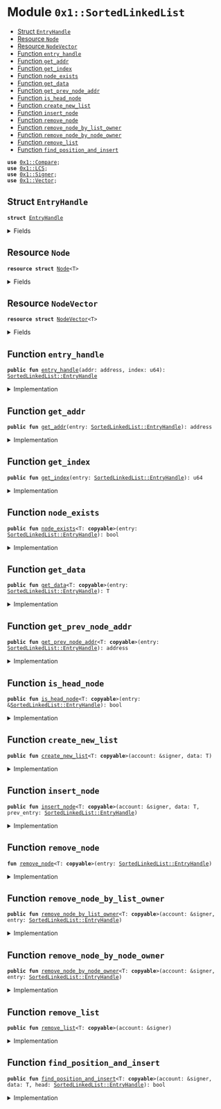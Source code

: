
<a name="0x1_SortedLinkedList"></a>

# Module `0x1::SortedLinkedList`



-  [Struct `EntryHandle`](#0x1_SortedLinkedList_EntryHandle)
-  [Resource `Node`](#0x1_SortedLinkedList_Node)
-  [Resource `NodeVector`](#0x1_SortedLinkedList_NodeVector)
-  [Function `entry_handle`](#0x1_SortedLinkedList_entry_handle)
-  [Function `get_addr`](#0x1_SortedLinkedList_get_addr)
-  [Function `get_index`](#0x1_SortedLinkedList_get_index)
-  [Function `node_exists`](#0x1_SortedLinkedList_node_exists)
-  [Function `get_data`](#0x1_SortedLinkedList_get_data)
-  [Function `get_prev_node_addr`](#0x1_SortedLinkedList_get_prev_node_addr)
-  [Function `is_head_node`](#0x1_SortedLinkedList_is_head_node)
-  [Function `create_new_list`](#0x1_SortedLinkedList_create_new_list)
-  [Function `insert_node`](#0x1_SortedLinkedList_insert_node)
-  [Function `remove_node`](#0x1_SortedLinkedList_remove_node)
-  [Function `remove_node_by_list_owner`](#0x1_SortedLinkedList_remove_node_by_list_owner)
-  [Function `remove_node_by_node_owner`](#0x1_SortedLinkedList_remove_node_by_node_owner)
-  [Function `remove_list`](#0x1_SortedLinkedList_remove_list)
-  [Function `find_position_and_insert`](#0x1_SortedLinkedList_find_position_and_insert)


<pre><code><b>use</b> <a href="Compare.md#0x1_Compare">0x1::Compare</a>;
<b>use</b> <a href="LCS.md#0x1_LCS">0x1::LCS</a>;
<b>use</b> <a href="Signer.md#0x1_Signer">0x1::Signer</a>;
<b>use</b> <a href="Vector.md#0x1_Vector">0x1::Vector</a>;
</code></pre>



<a name="0x1_SortedLinkedList_EntryHandle"></a>

## Struct `EntryHandle`



<pre><code><b>struct</b> <a href="SortedLinkedList.md#0x1_SortedLinkedList_EntryHandle">EntryHandle</a>
</code></pre>



<details>
<summary>Fields</summary>


<dl>
<dt>
<code>addr: address</code>
</dt>
<dd>

</dd>
<dt>
<code>index: u64</code>
</dt>
<dd>

</dd>
</dl>


</details>

<a name="0x1_SortedLinkedList_Node"></a>

## Resource `Node`



<pre><code><b>resource</b> <b>struct</b> <a href="SortedLinkedList.md#0x1_SortedLinkedList_Node">Node</a>&lt;T&gt;
</code></pre>



<details>
<summary>Fields</summary>


<dl>
<dt>
<code>prev: <a href="SortedLinkedList.md#0x1_SortedLinkedList_EntryHandle">SortedLinkedList::EntryHandle</a></code>
</dt>
<dd>

</dd>
<dt>
<code>next: <a href="SortedLinkedList.md#0x1_SortedLinkedList_EntryHandle">SortedLinkedList::EntryHandle</a></code>
</dt>
<dd>

</dd>
<dt>
<code>head: <a href="SortedLinkedList.md#0x1_SortedLinkedList_EntryHandle">SortedLinkedList::EntryHandle</a></code>
</dt>
<dd>

</dd>
<dt>
<code>data: T</code>
</dt>
<dd>

</dd>
</dl>


</details>

<a name="0x1_SortedLinkedList_NodeVector"></a>

## Resource `NodeVector`



<pre><code><b>resource</b> <b>struct</b> <a href="SortedLinkedList.md#0x1_SortedLinkedList_NodeVector">NodeVector</a>&lt;T&gt;
</code></pre>



<details>
<summary>Fields</summary>


<dl>
<dt>
<code>nodes: vector&lt;<a href="SortedLinkedList.md#0x1_SortedLinkedList_Node">SortedLinkedList::Node</a>&lt;T&gt;&gt;</code>
</dt>
<dd>

</dd>
</dl>


</details>

<a name="0x1_SortedLinkedList_entry_handle"></a>

## Function `entry_handle`



<pre><code><b>public</b> <b>fun</b> <a href="SortedLinkedList.md#0x1_SortedLinkedList_entry_handle">entry_handle</a>(addr: address, index: u64): <a href="SortedLinkedList.md#0x1_SortedLinkedList_EntryHandle">SortedLinkedList::EntryHandle</a>
</code></pre>



<details>
<summary>Implementation</summary>


<pre><code><b>public</b> <b>fun</b> <a href="SortedLinkedList.md#0x1_SortedLinkedList_entry_handle">entry_handle</a>(addr: address, index: u64): <a href="SortedLinkedList.md#0x1_SortedLinkedList_EntryHandle">EntryHandle</a> {
    <a href="SortedLinkedList.md#0x1_SortedLinkedList_EntryHandle">EntryHandle</a> { addr, index }
}
</code></pre>



</details>

<a name="0x1_SortedLinkedList_get_addr"></a>

## Function `get_addr`



<pre><code><b>public</b> <b>fun</b> <a href="SortedLinkedList.md#0x1_SortedLinkedList_get_addr">get_addr</a>(entry: <a href="SortedLinkedList.md#0x1_SortedLinkedList_EntryHandle">SortedLinkedList::EntryHandle</a>): address
</code></pre>



<details>
<summary>Implementation</summary>


<pre><code><b>public</b> <b>fun</b> <a href="SortedLinkedList.md#0x1_SortedLinkedList_get_addr">get_addr</a>(entry: <a href="SortedLinkedList.md#0x1_SortedLinkedList_EntryHandle">EntryHandle</a>): address {
    entry.addr
}
</code></pre>



</details>

<a name="0x1_SortedLinkedList_get_index"></a>

## Function `get_index`



<pre><code><b>public</b> <b>fun</b> <a href="SortedLinkedList.md#0x1_SortedLinkedList_get_index">get_index</a>(entry: <a href="SortedLinkedList.md#0x1_SortedLinkedList_EntryHandle">SortedLinkedList::EntryHandle</a>): u64
</code></pre>



<details>
<summary>Implementation</summary>


<pre><code><b>public</b> <b>fun</b> <a href="SortedLinkedList.md#0x1_SortedLinkedList_get_index">get_index</a>(entry: <a href="SortedLinkedList.md#0x1_SortedLinkedList_EntryHandle">EntryHandle</a>): u64 {
    entry.index
}
</code></pre>



</details>

<a name="0x1_SortedLinkedList_node_exists"></a>

## Function `node_exists`



<pre><code><b>public</b> <b>fun</b> <a href="SortedLinkedList.md#0x1_SortedLinkedList_node_exists">node_exists</a>&lt;T: <b>copyable</b>&gt;(entry: <a href="SortedLinkedList.md#0x1_SortedLinkedList_EntryHandle">SortedLinkedList::EntryHandle</a>): bool
</code></pre>



<details>
<summary>Implementation</summary>


<pre><code><b>public</b> <b>fun</b> <a href="SortedLinkedList.md#0x1_SortedLinkedList_node_exists">node_exists</a>&lt;T: <b>copyable</b>&gt;(entry: <a href="SortedLinkedList.md#0x1_SortedLinkedList_EntryHandle">EntryHandle</a>): bool <b>acquires</b> <a href="SortedLinkedList.md#0x1_SortedLinkedList_NodeVector">NodeVector</a> {
    <b>if</b> (!<b>exists</b>&lt;<a href="SortedLinkedList.md#0x1_SortedLinkedList_NodeVector">NodeVector</a>&lt;T&gt;&gt;(entry.addr)) <b>return</b> <b>false</b>;
    <b>let</b> node_vector = &borrow_global&lt;<a href="SortedLinkedList.md#0x1_SortedLinkedList_NodeVector">NodeVector</a>&lt;T&gt;&gt;(entry.addr).nodes;
    <b>if</b> (entry.index &gt;= <a href="Vector.md#0x1_Vector_length">Vector::length</a>&lt;<a href="SortedLinkedList.md#0x1_SortedLinkedList_Node">Node</a>&lt;T&gt;&gt;(node_vector)) <b>return</b> <b>false</b>;
    <b>true</b>
}
</code></pre>



</details>

<a name="0x1_SortedLinkedList_get_data"></a>

## Function `get_data`



<pre><code><b>public</b> <b>fun</b> <a href="SortedLinkedList.md#0x1_SortedLinkedList_get_data">get_data</a>&lt;T: <b>copyable</b>&gt;(entry: <a href="SortedLinkedList.md#0x1_SortedLinkedList_EntryHandle">SortedLinkedList::EntryHandle</a>): T
</code></pre>



<details>
<summary>Implementation</summary>


<pre><code><b>public</b> <b>fun</b> <a href="SortedLinkedList.md#0x1_SortedLinkedList_get_data">get_data</a>&lt;T: <b>copyable</b>&gt;(entry: <a href="SortedLinkedList.md#0x1_SortedLinkedList_EntryHandle">EntryHandle</a>): T <b>acquires</b> <a href="SortedLinkedList.md#0x1_SortedLinkedList_NodeVector">NodeVector</a> {
    //make sure a node <b>exists</b> in entry
    <b>assert</b>(<a href="SortedLinkedList.md#0x1_SortedLinkedList_node_exists">node_exists</a>&lt;T&gt;(<b>copy</b> entry), 1);
    <b>let</b> nodes = &borrow_global&lt;<a href="SortedLinkedList.md#0x1_SortedLinkedList_NodeVector">NodeVector</a>&lt;T&gt;&gt;(entry.addr).nodes;
    <b>let</b> node = <a href="Vector.md#0x1_Vector_borrow">Vector::borrow</a>&lt;<a href="SortedLinkedList.md#0x1_SortedLinkedList_Node">Node</a>&lt;T&gt;&gt;(nodes, entry.index);
    *&node.data
}
</code></pre>



</details>

<a name="0x1_SortedLinkedList_get_prev_node_addr"></a>

## Function `get_prev_node_addr`



<pre><code><b>public</b> <b>fun</b> <a href="SortedLinkedList.md#0x1_SortedLinkedList_get_prev_node_addr">get_prev_node_addr</a>&lt;T: <b>copyable</b>&gt;(entry: <a href="SortedLinkedList.md#0x1_SortedLinkedList_EntryHandle">SortedLinkedList::EntryHandle</a>): address
</code></pre>



<details>
<summary>Implementation</summary>


<pre><code><b>public</b> <b>fun</b> <a href="SortedLinkedList.md#0x1_SortedLinkedList_get_prev_node_addr">get_prev_node_addr</a>&lt;T: <b>copyable</b>&gt;(entry: <a href="SortedLinkedList.md#0x1_SortedLinkedList_EntryHandle">EntryHandle</a>): address <b>acquires</b> <a href="SortedLinkedList.md#0x1_SortedLinkedList_NodeVector">NodeVector</a> {
    //make sure a node <b>exists</b> in entry
    <b>assert</b>(<a href="SortedLinkedList.md#0x1_SortedLinkedList_node_exists">node_exists</a>&lt;T&gt;(<b>copy</b> entry), 2);
    <b>let</b> nodes = &borrow_global&lt;<a href="SortedLinkedList.md#0x1_SortedLinkedList_NodeVector">NodeVector</a>&lt;T&gt;&gt;(entry.addr).nodes;
    <b>let</b> node = <a href="Vector.md#0x1_Vector_borrow">Vector::borrow</a>&lt;<a href="SortedLinkedList.md#0x1_SortedLinkedList_Node">Node</a>&lt;T&gt;&gt;(nodes, entry.index);
    *&node.prev.addr
}
</code></pre>



</details>

<a name="0x1_SortedLinkedList_is_head_node"></a>

## Function `is_head_node`



<pre><code><b>public</b> <b>fun</b> <a href="SortedLinkedList.md#0x1_SortedLinkedList_is_head_node">is_head_node</a>&lt;T: <b>copyable</b>&gt;(entry: &<a href="SortedLinkedList.md#0x1_SortedLinkedList_EntryHandle">SortedLinkedList::EntryHandle</a>): bool
</code></pre>



<details>
<summary>Implementation</summary>


<pre><code><b>public</b> <b>fun</b> <a href="SortedLinkedList.md#0x1_SortedLinkedList_is_head_node">is_head_node</a>&lt;T: <b>copyable</b>&gt;(entry: &<a href="SortedLinkedList.md#0x1_SortedLinkedList_EntryHandle">EntryHandle</a>): bool <b>acquires</b> <a href="SortedLinkedList.md#0x1_SortedLinkedList_NodeVector">NodeVector</a> {
		//check that a node <b>exists</b>
    <b>assert</b>(<a href="SortedLinkedList.md#0x1_SortedLinkedList_node_exists">node_exists</a>&lt;T&gt;(*entry), 3);
    <b>let</b> nodes = &borrow_global&lt;<a href="SortedLinkedList.md#0x1_SortedLinkedList_NodeVector">NodeVector</a>&lt;T&gt;&gt;(entry.addr).nodes;
    //find the head node
    <b>let</b> node = <a href="Vector.md#0x1_Vector_borrow">Vector::borrow</a>&lt;<a href="SortedLinkedList.md#0x1_SortedLinkedList_Node">Node</a>&lt;T&gt;&gt;(nodes, entry.index);

    //check <b>if</b> this is the head node
    node.head.addr == entry.addr && node.head.index == entry.index
}
</code></pre>



</details>

<a name="0x1_SortedLinkedList_create_new_list"></a>

## Function `create_new_list`



<pre><code><b>public</b> <b>fun</b> <a href="SortedLinkedList.md#0x1_SortedLinkedList_create_new_list">create_new_list</a>&lt;T: <b>copyable</b>&gt;(account: &signer, data: T)
</code></pre>



<details>
<summary>Implementation</summary>


<pre><code><b>public</b> <b>fun</b> <a href="SortedLinkedList.md#0x1_SortedLinkedList_create_new_list">create_new_list</a>&lt;T: <b>copyable</b>&gt;(account: &signer, data: T) {
    <b>let</b> sender = <a href="Signer.md#0x1_Signer_address_of">Signer::address_of</a>(account);

    //make sure no node/list is already stored in this account
    <b>assert</b>(!<b>exists</b>&lt;<a href="SortedLinkedList.md#0x1_SortedLinkedList_NodeVector">NodeVector</a>&lt;T&gt;&gt;(sender), 3);
    <b>let</b> head_handle = <a href="SortedLinkedList.md#0x1_SortedLinkedList_entry_handle">entry_handle</a>(sender, 0);
    <b>let</b> head = <a href="SortedLinkedList.md#0x1_SortedLinkedList_Node">Self::Node</a>&lt;T&gt; {
        prev: <b>copy</b> head_handle,
        next: <b>copy</b> head_handle,
        head: head_handle,
        data: data
    };

    <b>let</b> node_vector = <a href="Vector.md#0x1_Vector_singleton">Vector::singleton</a>(head);
    move_to&lt;<a href="SortedLinkedList.md#0x1_SortedLinkedList_NodeVector">NodeVector</a>&lt;T&gt;&gt;(account, <a href="SortedLinkedList.md#0x1_SortedLinkedList_NodeVector">NodeVector</a>&lt;T&gt; { nodes: node_vector });
}
</code></pre>



</details>

<a name="0x1_SortedLinkedList_insert_node"></a>

## Function `insert_node`



<pre><code><b>public</b> <b>fun</b> <a href="SortedLinkedList.md#0x1_SortedLinkedList_insert_node">insert_node</a>&lt;T: <b>copyable</b>&gt;(account: &signer, data: T, prev_entry: <a href="SortedLinkedList.md#0x1_SortedLinkedList_EntryHandle">SortedLinkedList::EntryHandle</a>)
</code></pre>



<details>
<summary>Implementation</summary>


<pre><code><b>public</b> <b>fun</b> <a href="SortedLinkedList.md#0x1_SortedLinkedList_insert_node">insert_node</a>&lt;T: <b>copyable</b>&gt;(account: &signer, data: T, prev_entry: <a href="SortedLinkedList.md#0x1_SortedLinkedList_EntryHandle">EntryHandle</a>) <b>acquires</b> <a href="SortedLinkedList.md#0x1_SortedLinkedList_NodeVector">NodeVector</a> {
    <b>let</b> sender_address = <a href="Signer.md#0x1_Signer_address_of">Signer::address_of</a>(account);

    //make sure a node <b>exists</b> in prev_entry
    <b>assert</b>(<a href="SortedLinkedList.md#0x1_SortedLinkedList_node_exists">node_exists</a>&lt;T&gt;(<b>copy</b> prev_entry), 1);
    <b>let</b> prev_nodes = &borrow_global&lt;<a href="SortedLinkedList.md#0x1_SortedLinkedList_NodeVector">NodeVector</a>&lt;T&gt;&gt;(prev_entry.addr).nodes;

    //get a reference <b>to</b> prev_node and find the address and reference <b>to</b> next_node, head
    <b>let</b> prev_node = <a href="Vector.md#0x1_Vector_borrow">Vector::borrow</a>(prev_nodes, prev_entry.index);
    <b>let</b> next_entry = *&prev_node.next;
    <b>let</b> next_node_vector = &borrow_global&lt;<a href="SortedLinkedList.md#0x1_SortedLinkedList_NodeVector">NodeVector</a>&lt;T&gt;&gt;(next_entry.addr).nodes;
    <b>let</b> next_node = <a href="Vector.md#0x1_Vector_borrow">Vector::borrow</a>(next_node_vector, next_entry.index);
    <b>let</b> head_entry = *&next_node.head;

    //see <b>if</b> either prev or next are the head and get their datas
    <b>let</b> prev_data = *&prev_node.data;
    <b>let</b> next_data = *&next_node.data;
    <b>let</b> data_lcs_bytes = <a href="LCS.md#0x1_LCS_to_bytes">LCS::to_bytes</a>(&data);
    <b>let</b> cmp_with_prev = <a href="Compare.md#0x1_Compare_cmp_lcs_bytes">Compare::cmp_lcs_bytes</a>(&data_lcs_bytes, &<a href="LCS.md#0x1_LCS_to_bytes">LCS::to_bytes</a>(&prev_data));
    <b>let</b> cmp_with_next = <a href="Compare.md#0x1_Compare_cmp_lcs_bytes">Compare::cmp_lcs_bytes</a>(&data_lcs_bytes, &<a href="LCS.md#0x1_LCS_to_bytes">LCS::to_bytes</a>(&next_data));

    <b>let</b> prev_is_head = <a href="SortedLinkedList.md#0x1_SortedLinkedList_is_head_node">Self::is_head_node</a>&lt;T&gt;(&prev_entry);
    <b>let</b> next_is_head = <a href="SortedLinkedList.md#0x1_SortedLinkedList_is_head_node">Self::is_head_node</a>&lt;T&gt;(&next_entry);

    //check the order -- the list must be sorted
    <b>assert</b>(prev_is_head || cmp_with_prev == 2u8, 6); // prev_is_head || data &gt; prev_data
    <b>assert</b>(next_is_head || cmp_with_next == 1u8, 7); // next_is_head || data &lt; next_data

    //create the new node
    <b>let</b> node = <a href="SortedLinkedList.md#0x1_SortedLinkedList_Node">Self::Node</a>&lt;T&gt; {
        prev: <b>copy</b> prev_entry,
        next: <b>copy</b> next_entry,
        head: head_entry,
        data: data
    };

    <b>let</b> index = 0u64;
    <b>if</b> (!<b>exists</b>&lt;<a href="SortedLinkedList.md#0x1_SortedLinkedList_NodeVector">NodeVector</a>&lt;T&gt;&gt;(sender_address)) {
        move_to&lt;<a href="SortedLinkedList.md#0x1_SortedLinkedList_NodeVector">NodeVector</a>&lt;T&gt;&gt;(account, <a href="SortedLinkedList.md#0x1_SortedLinkedList_NodeVector">NodeVector</a>&lt;T&gt; { nodes: <a href="Vector.md#0x1_Vector_singleton">Vector::singleton</a>(node) });
    } <b>else</b> {
        <b>let</b> node_vector_mut = &<b>mut</b> borrow_global_mut&lt;<a href="SortedLinkedList.md#0x1_SortedLinkedList_NodeVector">NodeVector</a>&lt;T&gt;&gt;(sender_address).nodes;
        <a href="Vector.md#0x1_Vector_push_back">Vector::push_back</a>&lt;<a href="SortedLinkedList.md#0x1_SortedLinkedList_Node">Node</a>&lt;T&gt;&gt;(node_vector_mut, node);
        index = <a href="Vector.md#0x1_Vector_length">Vector::length</a>&lt;<a href="SortedLinkedList.md#0x1_SortedLinkedList_Node">Node</a>&lt;T&gt;&gt;(node_vector_mut) - 1;
    };

    <b>let</b> prev_node_vector_mut = &<b>mut</b> borrow_global_mut&lt;<a href="SortedLinkedList.md#0x1_SortedLinkedList_NodeVector">NodeVector</a>&lt;T&gt;&gt;(prev_entry.addr).nodes;
    <b>let</b> prev_node_mut = <a href="Vector.md#0x1_Vector_borrow_mut">Vector::borrow_mut</a>(prev_node_vector_mut, prev_entry.index);
    //fix the pointers at prev
    prev_node_mut.next.addr = sender_address;
    prev_node_mut.next.index = index;

    <b>let</b> next_node_vector_mut = &<b>mut</b> borrow_global_mut&lt;<a href="SortedLinkedList.md#0x1_SortedLinkedList_NodeVector">NodeVector</a>&lt;T&gt;&gt;(next_entry.addr).nodes;
    <b>let</b> next_node_mut = <a href="Vector.md#0x1_Vector_borrow_mut">Vector::borrow_mut</a>(next_node_vector_mut, next_entry.index);
    //fix the pointers at next
    next_node_mut.prev.addr = sender_address;
    next_node_mut.prev.index = index;
}
</code></pre>



</details>

<a name="0x1_SortedLinkedList_remove_node"></a>

## Function `remove_node`



<pre><code><b>fun</b> <a href="SortedLinkedList.md#0x1_SortedLinkedList_remove_node">remove_node</a>&lt;T: <b>copyable</b>&gt;(entry: <a href="SortedLinkedList.md#0x1_SortedLinkedList_EntryHandle">SortedLinkedList::EntryHandle</a>)
</code></pre>



<details>
<summary>Implementation</summary>


<pre><code><b>fun</b> <a href="SortedLinkedList.md#0x1_SortedLinkedList_remove_node">remove_node</a>&lt;T: <b>copyable</b>&gt;(entry: <a href="SortedLinkedList.md#0x1_SortedLinkedList_EntryHandle">EntryHandle</a>) <b>acquires</b> <a href="SortedLinkedList.md#0x1_SortedLinkedList_NodeVector">NodeVector</a> {
    //check that a node <b>exists</b>
    <b>assert</b>(<a href="SortedLinkedList.md#0x1_SortedLinkedList_node_exists">node_exists</a>&lt;T&gt;(<b>copy</b> entry), 1);
    <b>let</b> nodes = &borrow_global&lt;<a href="SortedLinkedList.md#0x1_SortedLinkedList_NodeVector">NodeVector</a>&lt;T&gt;&gt;(entry.addr).nodes;

    //find prev and next
    <b>let</b> current_node = <a href="Vector.md#0x1_Vector_borrow">Vector::borrow</a>(nodes, entry.index);
    <b>let</b> prev_entry = *&current_node.prev;
    <b>let</b> next_entry = *&current_node.next;

    <b>let</b> prev_node_vector_mut = &<b>mut</b> borrow_global_mut&lt;<a href="SortedLinkedList.md#0x1_SortedLinkedList_NodeVector">NodeVector</a>&lt;T&gt;&gt;(prev_entry.addr).nodes;
    <b>let</b> prev_node_mut = <a href="Vector.md#0x1_Vector_borrow_mut">Vector::borrow_mut</a>(prev_node_vector_mut, prev_entry.index);
    //fix the pointers at prev
    prev_node_mut.next.addr = next_entry.addr;
    prev_node_mut.next.index = next_entry.index;

    <b>let</b> next_node_vector_mut = &<b>mut</b> borrow_global_mut&lt;<a href="SortedLinkedList.md#0x1_SortedLinkedList_NodeVector">NodeVector</a>&lt;T&gt;&gt;(next_entry.addr).nodes;
    <b>let</b> next_node_mut = <a href="Vector.md#0x1_Vector_borrow_mut">Vector::borrow_mut</a>(next_node_vector_mut, next_entry.index);
    //fix the pointers at next
    next_node_mut.prev.addr = prev_entry.addr;
    next_node_mut.prev.index = prev_entry.index;

    <b>let</b> node_vector_mut = &<b>mut</b> borrow_global_mut&lt;<a href="SortedLinkedList.md#0x1_SortedLinkedList_NodeVector">NodeVector</a>&lt;T&gt;&gt;(entry.addr).nodes;
    //destroy the current node
    <b>let</b> <a href="SortedLinkedList.md#0x1_SortedLinkedList_Node">Node</a>&lt;T&gt; { prev: _, next: _, head: _, data: _ } = <a href="Vector.md#0x1_Vector_remove">Vector::remove</a>&lt;<a href="SortedLinkedList.md#0x1_SortedLinkedList_Node">Node</a>&lt;T&gt;&gt;(node_vector_mut, entry.index);
}
</code></pre>



</details>

<a name="0x1_SortedLinkedList_remove_node_by_list_owner"></a>

## Function `remove_node_by_list_owner`



<pre><code><b>public</b> <b>fun</b> <a href="SortedLinkedList.md#0x1_SortedLinkedList_remove_node_by_list_owner">remove_node_by_list_owner</a>&lt;T: <b>copyable</b>&gt;(account: &signer, entry: <a href="SortedLinkedList.md#0x1_SortedLinkedList_EntryHandle">SortedLinkedList::EntryHandle</a>)
</code></pre>



<details>
<summary>Implementation</summary>


<pre><code><b>public</b> <b>fun</b> <a href="SortedLinkedList.md#0x1_SortedLinkedList_remove_node_by_list_owner">remove_node_by_list_owner</a>&lt;T: <b>copyable</b>&gt;(account: &signer, entry: <a href="SortedLinkedList.md#0x1_SortedLinkedList_EntryHandle">EntryHandle</a>) <b>acquires</b> <a href="SortedLinkedList.md#0x1_SortedLinkedList_NodeVector">NodeVector</a> {
    //check that a node <b>exists</b>
    <b>assert</b>(<a href="SortedLinkedList.md#0x1_SortedLinkedList_node_exists">node_exists</a>&lt;T&gt;(<b>copy</b> entry), 1);
    //make sure it is not a head node
    <b>assert</b>(!<a href="SortedLinkedList.md#0x1_SortedLinkedList_is_head_node">Self::is_head_node</a>&lt;T&gt;(&<b>copy</b> entry), 10);
    //make sure the caller owns the list

    <b>let</b> nodes = &borrow_global&lt;<a href="SortedLinkedList.md#0x1_SortedLinkedList_NodeVector">NodeVector</a>&lt;T&gt;&gt;(entry.addr).nodes;
    <b>let</b> current_node = <a href="Vector.md#0x1_Vector_borrow">Vector::borrow</a>(nodes, entry.index);
    <b>let</b> list_owner = current_node.head.addr;
    <b>assert</b>(list_owner == <a href="Signer.md#0x1_Signer_address_of">Signer::address_of</a>(account), 11);

    //remove it
    <a href="SortedLinkedList.md#0x1_SortedLinkedList_remove_node">Self::remove_node</a>&lt;T&gt;(entry);
}
</code></pre>



</details>

<a name="0x1_SortedLinkedList_remove_node_by_node_owner"></a>

## Function `remove_node_by_node_owner`



<pre><code><b>public</b> <b>fun</b> <a href="SortedLinkedList.md#0x1_SortedLinkedList_remove_node_by_node_owner">remove_node_by_node_owner</a>&lt;T: <b>copyable</b>&gt;(account: &signer, entry: <a href="SortedLinkedList.md#0x1_SortedLinkedList_EntryHandle">SortedLinkedList::EntryHandle</a>)
</code></pre>



<details>
<summary>Implementation</summary>


<pre><code><b>public</b> <b>fun</b> <a href="SortedLinkedList.md#0x1_SortedLinkedList_remove_node_by_node_owner">remove_node_by_node_owner</a>&lt;T: <b>copyable</b>&gt;(account: &signer, entry: <a href="SortedLinkedList.md#0x1_SortedLinkedList_EntryHandle">EntryHandle</a>) <b>acquires</b> <a href="SortedLinkedList.md#0x1_SortedLinkedList_NodeVector">NodeVector</a> {
    //check that a node <b>exists</b>
    <b>assert</b>(<a href="SortedLinkedList.md#0x1_SortedLinkedList_node_exists">node_exists</a>&lt;T&gt;(<b>copy</b> entry), 1);
    //make sure it is not a head node
    <b>assert</b>(!<a href="SortedLinkedList.md#0x1_SortedLinkedList_is_head_node">Self::is_head_node</a>&lt;T&gt;(&<b>copy</b> entry), 10);
    //make sure the caller owns the node
    <b>assert</b>(entry.addr == <a href="Signer.md#0x1_Signer_address_of">Signer::address_of</a>(account), 11);

    //remove it
    <a href="SortedLinkedList.md#0x1_SortedLinkedList_remove_node">Self::remove_node</a>&lt;T&gt;(entry);
}
</code></pre>



</details>

<a name="0x1_SortedLinkedList_remove_list"></a>

## Function `remove_list`



<pre><code><b>public</b> <b>fun</b> <a href="SortedLinkedList.md#0x1_SortedLinkedList_remove_list">remove_list</a>&lt;T: <b>copyable</b>&gt;(account: &signer)
</code></pre>



<details>
<summary>Implementation</summary>


<pre><code><b>public</b> <b>fun</b> <a href="SortedLinkedList.md#0x1_SortedLinkedList_remove_list">remove_list</a>&lt;T: <b>copyable</b>&gt;(account: &signer) <b>acquires</b> <a href="SortedLinkedList.md#0x1_SortedLinkedList_NodeVector">NodeVector</a> {
    <b>let</b> sender_address = <a href="Signer.md#0x1_Signer_address_of">Signer::address_of</a>(account);

    //fail <b>if</b> the caller does not own a list
    <b>assert</b>(<a href="SortedLinkedList.md#0x1_SortedLinkedList_is_head_node">Self::is_head_node</a>&lt;T&gt;(&<a href="SortedLinkedList.md#0x1_SortedLinkedList_entry_handle">Self::entry_handle</a>(sender_address, 0)), 14);

    <b>let</b> node_vector = &borrow_global&lt;<a href="SortedLinkedList.md#0x1_SortedLinkedList_NodeVector">NodeVector</a>&lt;T&gt;&gt;(sender_address).nodes;
    <b>let</b> current_node = <a href="Vector.md#0x1_Vector_borrow">Vector::borrow</a>(node_vector, 0);

    //check that the list is empty
    <b>assert</b>(current_node.next.addr == sender_address, 15);
    <b>assert</b>(current_node.next.index == 0, 16);
    <b>assert</b>(current_node.prev.addr == sender_address, 17);
    <b>assert</b>(current_node.prev.index == 0, 18);

    //destroy the <a href="SortedLinkedList.md#0x1_SortedLinkedList_Node">Node</a>
    <b>let</b> <a href="SortedLinkedList.md#0x1_SortedLinkedList_NodeVector">NodeVector</a> { nodes: nodes } = move_from&lt;<a href="SortedLinkedList.md#0x1_SortedLinkedList_NodeVector">NodeVector</a>&lt;T&gt;&gt;(sender_address);
    <b>let</b> <a href="SortedLinkedList.md#0x1_SortedLinkedList_Node">Node</a>&lt;T&gt; { prev: _, next: _, head: _, data: _ } = <a href="Vector.md#0x1_Vector_remove">Vector::remove</a>&lt;<a href="SortedLinkedList.md#0x1_SortedLinkedList_Node">Node</a>&lt;T&gt;&gt;(&<b>mut</b> nodes, 0);
    <a href="Vector.md#0x1_Vector_destroy_empty">Vector::destroy_empty</a>(nodes);
}
</code></pre>



</details>

<a name="0x1_SortedLinkedList_find_position_and_insert"></a>

## Function `find_position_and_insert`



<pre><code><b>public</b> <b>fun</b> <a href="SortedLinkedList.md#0x1_SortedLinkedList_find_position_and_insert">find_position_and_insert</a>&lt;T: <b>copyable</b>&gt;(account: &signer, data: T, head: <a href="SortedLinkedList.md#0x1_SortedLinkedList_EntryHandle">SortedLinkedList::EntryHandle</a>): bool
</code></pre>



<details>
<summary>Implementation</summary>


<pre><code><b>public</b> <b>fun</b> <a href="SortedLinkedList.md#0x1_SortedLinkedList_find_position_and_insert">find_position_and_insert</a>&lt;T: <b>copyable</b>&gt;(account: &signer, data: T, head: <a href="SortedLinkedList.md#0x1_SortedLinkedList_EntryHandle">EntryHandle</a>): bool <b>acquires</b> <a href="SortedLinkedList.md#0x1_SortedLinkedList_NodeVector">NodeVector</a> {
    <b>assert</b>(<a href="SortedLinkedList.md#0x1_SortedLinkedList_is_head_node">Self::is_head_node</a>&lt;T&gt;(&<b>copy</b> head), 18);

    <b>let</b> data_lcs_bytes = <a href="LCS.md#0x1_LCS_to_bytes">LCS::to_bytes</a>(&data);
    <b>let</b> nodes = &borrow_global&lt;<a href="SortedLinkedList.md#0x1_SortedLinkedList_NodeVector">NodeVector</a>&lt;T&gt;&gt;(head.addr).nodes;
    <b>let</b> head_node = <a href="Vector.md#0x1_Vector_borrow">Vector::borrow</a>&lt;<a href="SortedLinkedList.md#0x1_SortedLinkedList_Node">Node</a>&lt;T&gt;&gt;(nodes, head.index);
    <b>let</b> next_entry = *&head_node.next;
    <b>let</b> last_entry = *&head_node.prev;

    <b>while</b> (!<a href="SortedLinkedList.md#0x1_SortedLinkedList_is_head_node">Self::is_head_node</a>&lt;T&gt;(&next_entry)) {
        <b>let</b> next_nodes = &borrow_global&lt;<a href="SortedLinkedList.md#0x1_SortedLinkedList_NodeVector">NodeVector</a>&lt;T&gt;&gt;(next_entry.addr).nodes;
        <b>let</b> next_node = <a href="Vector.md#0x1_Vector_borrow">Vector::borrow</a>&lt;<a href="SortedLinkedList.md#0x1_SortedLinkedList_Node">Node</a>&lt;T&gt;&gt;(next_nodes, next_entry.index);

        <b>let</b> next_node_data = *&next_node.data;
        <b>let</b> next_data_lcs_bytes = <a href="LCS.md#0x1_LCS_to_bytes">LCS::to_bytes</a>(&next_node_data);
        <b>let</b> cmp = <a href="Compare.md#0x1_Compare_cmp_lcs_bytes">Compare::cmp_lcs_bytes</a>(&next_data_lcs_bytes, &data_lcs_bytes);

        <b>if</b> (cmp == 0u8) { // next_data == data
            <b>return</b> <b>false</b>  // data already exist
        } <b>else</b> <b>if</b> (cmp == 1u8) { // next_data &lt; data, <b>continue</b>
            next_entry = *&next_node.next;
        } <b>else</b> { // next_data &gt; data, nothing found
            <b>let</b> prev_entry = *&next_node.prev;
            <a href="SortedLinkedList.md#0x1_SortedLinkedList_insert_node">insert_node</a>(account, data, prev_entry);
            <b>return</b> <b>true</b>
        }
    };
    // list is empty, insert after head
    <a href="SortedLinkedList.md#0x1_SortedLinkedList_insert_node">insert_node</a>(account, data, last_entry);
    <b>true</b>
}
</code></pre>



</details>
